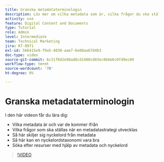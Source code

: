 ```yaml
---
title: Granska metadataterminologin
description: Läs mer om vilka metadata som är, vilka frågor du ska ställa när du utvecklar en metadatastrategi och mycket mer i [!UICONTROL WORKFRONT DAM].
activity: use
feature: Digital Content and Documents
type: Tutorial
role: Admin
level: Intermediate
team: Technical Marketing
jira: KT-8971
exl-id: 566415e9-f9a5-4038-aae7-6e08ae67d4b3
doc-type: video
source-git-commit: 6c31f8d2e98ad8cd1880cd03ec0b0e6c0fd9ec09
workflow-type: tm+mt
source-wordcount: '70'
ht-degree: 0%

---
```


# Granska metadataterminologin

I den här videon får du lära dig:

* Vilka metadata är och var de kommer ifrån
* Vilka frågor som ska ställas när en metadatastrategi utvecklas
* Så här skiljer sig nyckelord från metadata
* Så här kan en nyckelordstaxonomi vara bra
* Söka efter resurser med hjälp av metadata och nyckelord

>[!VIDEO](https://video.tv.adobe.com/v/335234/?quality=12&learn=on)
